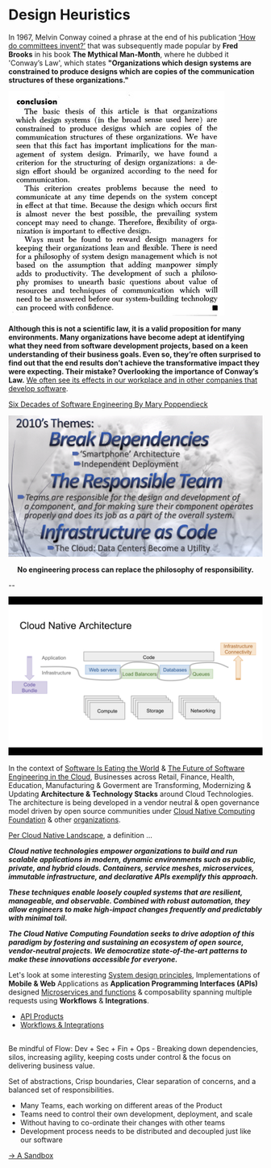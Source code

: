 # Design Heuristics
In 1967, Melvin Conway coined a phrase at the end of his publication [‘How do committees invent?’](http://www.melconway.com/Home/pdf/committees.pdf) that was subsequently made popular by **Fred Brooks** in his book **The Mythical Man-Month**, where he dubbed it 'Conway’s Law', which states **"Organizations which design systems are constrained to produce designs which are copies of the communication structures of these organizations."**

![](../images/Conway's%20Law.jpeg)

**Although this is not a scientific law, it is a valid proposition for many environments. Many organizations have become adept at identifying what they need from software development projects, based on a keen understanding of their business goals. Even so, they’re often surprised to find out that the end results don’t achieve the transformative impact they were expecting. Their mistake? Overlooking the importance of Conway’s Law.** [We often see its effects in our workplace and in other companies that develop software](https://www.thoughtworks.com/insights/blog/applying-conways-law-improve-your-software-development).

[Six Decades of Software Engineering By Mary Poppendieck](https://www.meetup.com/DevOps-Lisbon/events/271172214/)

![](../images/Six%20Decades%20of%20SoftwareEngineering.png)
<p align="center"> <b> No engineering process can replace the philosophy of responsibility. </b> </p> 

--

![](../images/Cloud%20Native%20Architecture.png)

In the context of [Software Is Eating the World](https://a16z.com/2011/08/20/why-software-is-eating-the-world/) & [The Future of Software Engineering in the Cloud](https://www.youtube.com/watch?v=6K4ljFZWgW8), Businesses across Retail, Finance, Health, Education, Manufacturing & Goverment are Transforming, Modernizing & Updating **Architecture & Technology Stacks** around Cloud Technologies. The architecture is being developed in a vendor neutral & open governance model driven by open source communities under [Cloud Native Computing Foundation](https://www.cncf.io/) & other [organizations](https://opensource.com/resources/organizations).

[Per Cloud Native Landscape](https://github.com/cncf/landscape), a definition ...

***Cloud native technologies empower organizations to build and run scalable applications in modern, dynamic environments such as public, private, and hybrid clouds. Containers, service meshes, microservices, immutable infrastructure, and declarative APIs exemplify this approach.***

***These techniques enable loosely coupled systems that are resilient, manageable, and observable. Combined with robust automation, they allow engineers to make high-impact changes frequently and predictably with minimal toil.***

***The Cloud Native Computing Foundation seeks to drive adoption of this paradigm by fostering and sustaining an ecosystem of open source, vendor-neutral projects. We democratize state-of-the-art patterns to make these innovations accessible for everyone.***

Let's look at some interesting [System design principles](Design%20Patterns.md), Implementations of **Mobile & Web** Applications as **Application Programming Interfaces (APIs)** designed [Microservices and functions](http://bit.ly/9stepsawesome) & composability spanning multiple requests using **Workflows** & **Integrations**.

* [API Products](../System/API.md)  
* [Workflows & Integrations](Workflows.md)

##
Be mindful of Flow: Dev + Sec + Fin + Ops - Breaking down dependencies, silos, increasing agility, keeping costs under control & the focus on delivering business value.

Set of abstractions, Crisp boundaries, Clear separation of concerns, and a balanced set of responsibilities.
* Many Teams, each working on different areas of the Product
* Teams need to control their own development, deployment, and scale
* Without having to co-ordinate their changes with other teams
* Development process needs to be distributed and decoupled just like our software

[-> A Sandbox](../Labs/Sandbox.md)

